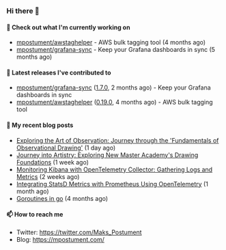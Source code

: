 ### Hi there 👋

#### 👷 Check out what I'm currently working on

- [mpostument/awstaghelper](https://github.com/mpostument/awstaghelper) - AWS bulk tagging tool (4 months ago)
- [mpostument/grafana-sync](https://github.com/mpostument/grafana-sync) - Keep your Grafana dashboards in sync (5 months ago)

#### 🔭 Latest releases I've contributed to

- [mpostument/grafana-sync](https://github.com/mpostument/grafana-sync) ([1.7.0](https://github.com/mpostument/grafana-sync/releases/tag/1.7.0), 2 months ago) - Keep your Grafana dashboards in sync
- [mpostument/awstaghelper](https://github.com/mpostument/awstaghelper) ([0.19.0](https://github.com/mpostument/awstaghelper/releases/tag/0.19.0), 4 months ago) - AWS bulk tagging tool

#### 📜 My recent blog posts

- [Exploring the Art of Observation: Journey through the &#39;Fundamentals of Observational Drawing&#39;](https://mpostument.com/posts/drawing/nma/fundamentals_observational_drawing/) (1 day ago)
- [Journey into Artistry: Exploring New Master Academy&#39;s Drawing Foundations](https://mpostument.com/posts/drawing/nma/drawing_foundations_1/) (1 week ago)
- [Monitoring Kibana with OpenTelemetry Collector: Gathering Logs and Metrics](https://mpostument.com/posts/programming/observability/otel-kibana/) (2 weeks ago)
- [Integrating StatsD Metrics with Prometheus Using OpenTelemetry](https://mpostument.com/posts/programming/observability/otel-statsd/) (1 month ago)
- [Goroutines in go](https://mpostument.com/posts/programming/golang/basics/go-routines/) (4 months ago)

#### 📫 How to reach me

- Twitter: https://twitter.com/Maks_Postument
- Blog: https://mpostument.com/
